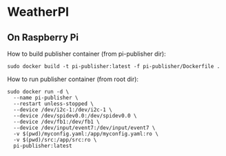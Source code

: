 # WeatherPI

## On Raspberry Pi
How to build publisher container (from pi-publisher dir):
```
sudo docker build -t pi-publisher:latest -f pi-publisher/Dockerfile .

```

How to run publisher container (from root dir):
```
sudo docker run -d \
  --name pi-publisher \
  --restart unless-stopped \
  --device /dev/i2c-1:/dev/i2c-1 \
  --device /dev/spidev0.0:/dev/spidev0.0 \
  --device /dev/fb1:/dev/fb1 \
  --device /dev/input/event7:/dev/input/event7 \
  -v $(pwd)/myconfig.yaml:/app/myconfig.yaml:ro \
  -v $(pwd)/src:/app/src:ro \
  pi-publisher:latest
```
